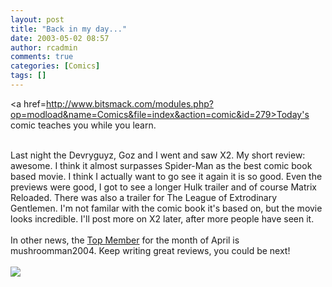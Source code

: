 ```yaml
---
layout: post
title: "Back in my day..."
date: 2003-05-02 08:57
author: rcadmin
comments: true
categories: [Comics]
tags: []
---
```

<a href=http://www.bitsmack.com/modules.php?op=modload&name=Comics&file=index&action=comic&id=279>Today's comic</a> teaches you while you learn.
<br />

<br />
Last night the Devryguyz, Goz and I went and saw X2. My short review: awesome. I think it almost surpasses Spider-Man as the best comic book based movie. I think I actually want to go see it again it is so good. Even the previews were good, I got to see a longer Hulk trailer and of course Matrix Reloaded. There was also a trailer for The League of Extrodinary Gentlemen. I'm not familar with the comic book it's based on, but the movie looks incredible. I'll post more on X2 later, after more people have seen it.
<br />

<br />
In other news, the <a href=http://www.bitsmack.com/modules.php?op=modload&name=Game_Ratings&file=index&action=topmembers>Top Member</a> for the month of April is mushroomman2004. Keep writing great reviews, you could be next!<Br><br><!--more--><img src='/wp/wp-content/comics/20030502.gif' alt'' />
